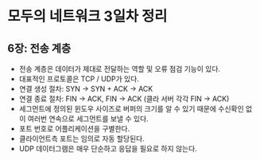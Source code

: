 # 모두의 네트워크 3일차 정리

## 6장: 전송 계층

- 전송 계층은 데이터가 제대로 전달하는 역할 및 오류 점검 기능이 있다.
- 대표적인 프로토콜은 TCP / UDP가 있다.
- 연결 생성 절차: SYN -> SYN + ACK -> ACK
- 연결 종료 절차: FIN -> ACK, FIN -> ACK (클라 서버 각각 FIN -> ACK)
- 세그먼트에 정의된 윈도우 사이즈로 버퍼의 크기를 알 수 있기 때문에 수신확인 없이 여러번 연속으로 세그먼트를 보낼 수 있다.
- 포트 번호로 어플리케이션을 구별한다.
- 클라이언트측 포트는 임의로 자동 할당된다.
- UDP 데이터그램은 매우 단순하고 응답을 필요로 하지 않는다.

